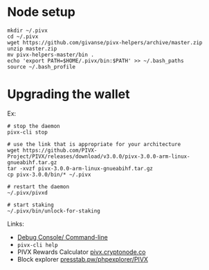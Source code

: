 
# Node setup

```
mkdir ~/.pivx
cd ~/.pivx
wget https://github.com/givanse/pivx-helpers/archive/master.zip
unzip master.zip
mv pivx-helpers-master/bin .
echo 'export PATH=$HOME/.pivx/bin:$PATH' >> ~/.bash_paths
source ~/.bash_profile
```

# Upgrading the wallet

Ex:
```
# stop the daemon
pivx-cli stop

# use the link that is appropriate for your architecture
wget https://github.com/PIVX-Project/PIVX/releases/download/v3.0.0/pivx-3.0.0-arm-linux-gnueabihf.tar.gz
tar -xvzf pivx-3.0.0-arm-linux-gnueabihf.tar.gz
cp pivx-3.0.0/bin/* ~/.pivx

# restart the daemon
~/.pivx/pivxd 

# start staking
~/.pivx/bin/unlock-for-staking
```

Links:
 - [Debug Console/ Command-line](https://pivx.freshdesk.com/support/solutions/articles/30000020865-debug-console-command-line)
  - `pivx-cli help`
 - PIVX Rewards Calculator [pivx.cryptonode.co](http://pivx.cryptonode.co/)
 - Block explorer [presstab.pw/phpexplorer/PIVX](http://www.presstab.pw/phpexplorer/PIVX/index.php)
